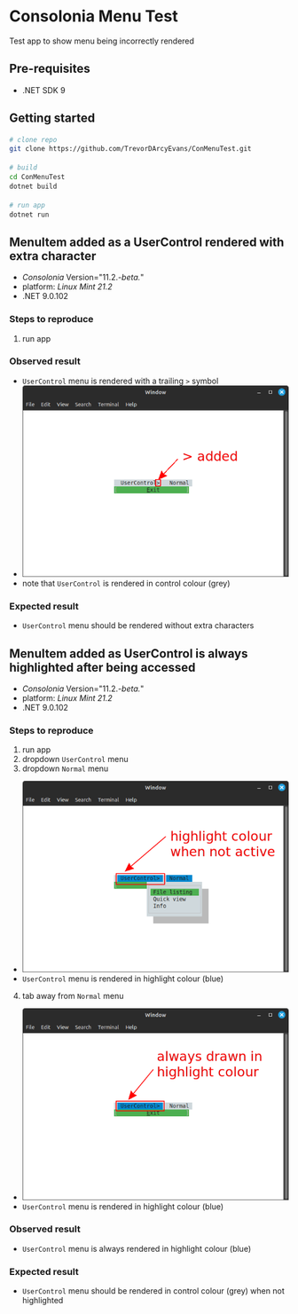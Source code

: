 # Consolonia Menu Test
Test app to show menu being incorrectly rendered


## Pre-requisites
*   .NET SDK 9


## Getting started
```bash
# clone repo
git clone https://github.com/TrevorDArcyEvans/ConMenuTest.git

# build
cd ConMenuTest
dotnet build

# run app
dotnet run
```

## MenuItem added as a UserControl rendered with extra character
* _Consolonia_ Version="11.2.*-beta.*"
* platform: _Linux Mint 21.2_
* .NET 9.0.102

### Steps to reproduce
1. run app

### Observed result
* `UserControl` menu is rendered with a trailing `>` symbol
* ![Screenshot01](docs/Screenshot01.png)
* note that `UserControl` is rendered in control colour (grey)

### Expected result
* `UserControl` menu should be rendered without extra characters


## MenuItem added as UserControl is always highlighted after being accessed
* _Consolonia_ Version="11.2.*-beta.*"
* platform: _Linux Mint 21.2_
* .NET 9.0.102

### Steps to reproduce
1. run app
2. dropdown `UserControl` menu
3. dropdown `Normal` menu
* ![Screenshot02](docs/Screenshot02.png)
* `UserControl` menu is rendered in highlight colour (blue)
4. tab away from `Normal` menu
* ![Screenshot03](docs/Screenshot03.png)
* `UserControl` menu is rendered in highlight colour (blue)

### Observed result
* `UserControl` menu is always rendered in highlight colour (blue)

### Expected result
* `UserControl` menu should be rendered in control colour (grey) when not highlighted


